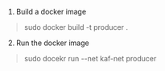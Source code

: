 1. Build a docker image
> sudo docker build -t producer .
2. Run the docker image
> sudo docekr run --net kaf-net producer

